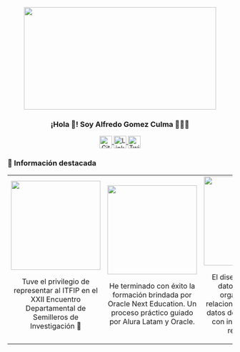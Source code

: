 <p align="center" width="300">
   <img align="center" width="400" src="https://blogger.googleusercontent.com/img/b/R29vZ2xl/AVvXsEhe4b7Dsmgq6q29P5jekfl9yS8HojYsgqwPX0XdVgqEF5KLgUSLC2x2UiUKQhvi_3WqTF28m_rshgHSu98SDITNQtGPPHgj3gTQbKk9P5CmiesWBKID2TGF94TKE6P3lsQxZS2g_5y6TYEqzIOeJc4-ch5UTaD4Lag4wD5BhEr7XjCHaU07VoTpeM-RM9A/s5760/5becb91e-bcd9-4103-892e-67a6e643ef8r9.png" style="width: 430px; height: 230px;"/>
   <h3 align="center">¡Hola 👋! Soy Alfredo Gomez Culma 👨🏻‍💻</h3>
</p>

<p align="center">
  <a href="https://github.com/Alfredogc21" target="_blank">
    <img align="center" src="https://cdn-icons-png.flaticon.com/512/25/25231.png" alt="GitHub" height="28px" width="28px" />
  </a>
  <span style="width: 8px;"> </span>
  <a href="https://www.linkedin.com/in/alfredogc21" target="_blank">
    <img align="center" src="https://cdn-icons-png.flaticon.com/512/174/174857.png" alt="LinkedIn" height="28px" width="28px" />
  </a>
  <span style="width: 8px;"> </span>
  <a href="https://twitter.com/alfredogc21" target="_blank">
    <img align="center" src="https://cdn-icons-png.flaticon.com/512/733/733579.png" alt="Twitter" height="28px" width="28px" />
  </a>
</p>

### 🔖 Información destacada

<table>
  <tr>
    <td align="center" width="250px">
      <img src="https://pbs.twimg.com/media/GrQNENQWMAA8YKd?format=jpg&name=4096x4096" width="200px"><br>
      <p>Tuve el privilegio de representar al ITFIP en el XXII Encuentro Departamental de Semilleros de Investigación 🚀</p>
    </td>
    <td align="center" width="250px">
      <img src="https://media.licdn.com/dms/image/v2/D4E22AQE4CWjSoQVn-Q/feedshare-shrink_2048_1536/feedshare-shrink_2048_1536/0/1711848684946?e=1752710400&v=beta&t=Ak_y_eiTrtWFLUReS3zg5o4T5YbxKAjV9DmSSx1IILI" width="200px"><br>
      <p>He terminado con éxito la formación brindada por Oracle Next Education. Un proceso práctico guiado por Alura Latam y Oracle.</p>
    </td>
    <td align="center" width="250px">
      <img src="https://media.licdn.com/dms/image/v2/D4E22AQE4SIMIVEZjzQ/feedshare-shrink_2048_1536/feedshare-shrink_2048_1536/0/1716843815567?e=1752710400&v=beta&t=kVKEfa7K_NfmiY_nCBg6Ryl_XjV4pI27kQmCCzcU0FI" width="200px"><br>
      <p>El diseño de bases de datos relacionales organiza tablas y relaciones para gestionar datos de forma eficiente, con integridad y buen rendimiento.</p>
    </td>
  </tr>
</table>

